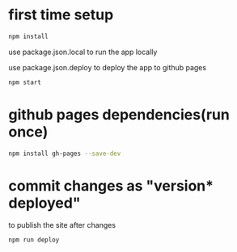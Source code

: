 # first time setup
```bash
npm install
```
use package.json.local to run the app locally

use package.json.deploy to deploy the app to github pages

```bash
npm start
```

# github pages dependencies(run once)
```bash
npm install gh-pages --save-dev
```

# commit changes as "version* deployed"
to publish the site after changes
```bash
npm run deploy 
```
